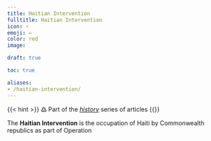 ```yaml
---
title: Haitian Intervention
fulltitle: Haitian Intervention
icon: ⚡️
emoji: ←
color: red
image:

draft: true

toc: true

aliases:
- /haitian-intervention/
---
```

{{< hint >}}
߷ Part of the *[history](/history/)* series of articles
{{</hint>}}

The **Haitian Intervention** is the occupation of Haiti by Commonwealth republics as part of Operation